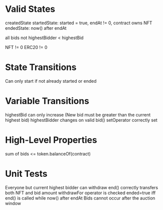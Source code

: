 # Valid States
createdState
startedState: started = true, endAt != 0, contract owns NFT
endedState: now() after endAt

all bids not highestBidder < highestBid

NFT != 0
ERC20 != 0

# State Transitions
Can only start if not already started or ended

# Variable Transitions
highestBid can only increase (New bid must be greater than the current highest bid)
highestBidder changes on valid bid()
setOperator correctly set

# High-Level Properties
sum of bids <= token.balanceOf(contract)

# Unit Tests
Everyone but current highest bidder can withdraw
end() correctly transfers both NFT and bid amount
withdrawFor operator is checked
ended=true iff end() is called while now() after endAt
Bids cannot occur after the auction window